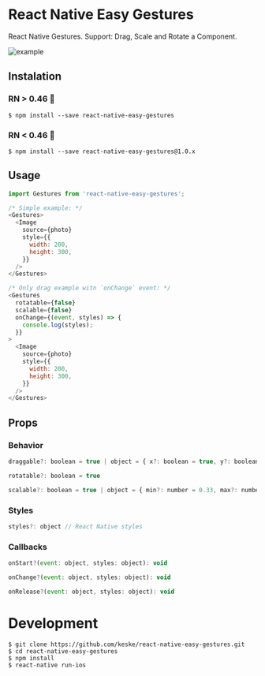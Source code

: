 # React Native Easy Gestures

React Native Gestures. Support: Drag, Scale and Rotate a Component.

![example](https://raw.githubusercontent.com/keske/react-native-easy-gestures/master/static/gestures.gif)

## Instalation

### RN > 0.46 👶

```
$ npm install --save react-native-easy-gestures
```

### RN < 0.46 👴

```
$ npm install --save react-native-easy-gestures@1.0.x
```

## Usage

```javascript
import Gestures from 'react-native-easy-gestures';

/* Simple example: */
<Gestures>
  <Image
    source={photo}
    style={{
      width: 200,
      height: 300,
    }}
  />
</Gestures>

/* Only drag example witn `onChange` event: */
<Gestures
  rotatable={false}
  scalable={false}
  onChange={(event, styles) => {
    console.log(styles);
  }}
>
  <Image
    source={photo}
    style={{
      width: 200,
      height: 300,
    }}
  />
</Gestures>
```

## Props

### Behavior

```javascript
draggable?: boolean = true | object = { x?: boolean = true, y?: boolean = true }
```

```javascript
rotatable?: boolean = true
```

```javascript
scalable?: boolean = true | object = { min?: number = 0.33, max?: number = 2 }
```

### Styles

```javascript
styles?: object // React Native styles
```

### Callbacks

```javascript
onStart?(event: object, styles: object): void
```

```javascript
onChange?(event: object, styles: object): void
```

```javascript
onRelease?(event: object, styles: object): void
```

# Development

```
$ git clone https://github.com/keske/react-native-easy-gestures.git
$ cd react-native-easy-gestures
$ npm install
$ react-native run-ios
```

